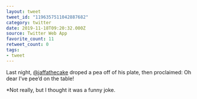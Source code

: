 ```yaml
---
layout: tweet
tweet_id: "1196357511042887682"
category: twitter
date: 2019-11-18T09:20:32.000Z
source: Twitter Web App
favorite_count: 11
retweet_count: 0
tags:
- tweet
---
```


Last night, [@jaffathecake](https://twitter.com/@jaffathecake) droped a pea off of his plate, then proclaimed: Oh dear I’ve pee’d on the table!

*Not really, but I thought it was a funny joke.
